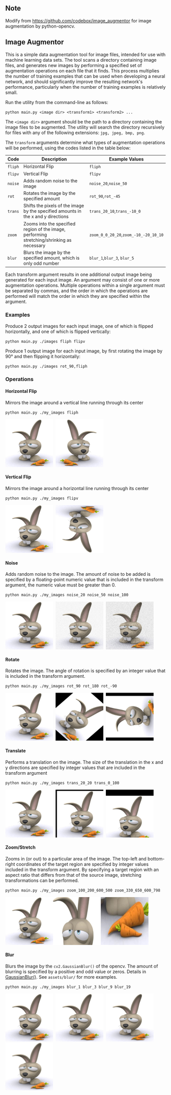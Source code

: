 ## Note
Modify from https://github.com/codebox/image_augmentor for image augmentation by python-opencv.


## Image Augmentor

This is a simple data augmentation tool for image files, intended for use with machine learning data sets.
The tool scans a directory containing image files, and generates new images by performing a specified set of
augmentation operations on each file that it finds. This process multiplies the number of training examples that can
be used when developing a neural network, and should significantly improve the resulting network's performance,
particularly when the number of training examples is relatively small.

Run the utility from the command-line as follows:
```shell
python main.py <image dir> <transform1> <transform2> ...
```

The `<image dir>` argument should be the path to a directory containing the image files to be augmented.
The utility will search the directory recursively for files with any of the following extensions:
`jpg, jpeg, bmp, png`.

The `transform` arguments determine what types of augmentation operations will be performed,
using the codes listed in the table below:

|Code|Description|Example Values|
|---|---|------|
|`fliph`|Horizontal Flip|`fliph`|
|`flipv`|Vertical Flip|`flipv`|
|`noise`|Adds random noise to the image|`noise_20`,`noise_50`|
|`rot`|Rotates the image by the specified amount|`rot_90`,`rot_-45`|
|`trans`|Shifts the pixels of the image by the specified amounts in the x and y directions|`trans_20_10`,`trans_-10_0`|
|`zoom`|Zooms into the specified region of the image, performing stretching/shrinking as necessary|`zoom_0_0_20_20`,`zoom_-10_-20_10_10`|
|`blur`|Blurs the image by the specified amount, which is only odd number |`blur_1`,`blur_3`, `blur_5`|


Each transform argument results in one additional output image being generated for each input image.
An argument may consist of one or more augmentation operations. Multiple operations within a single argument
must be separated by commas, and the order in which the operations are performed will match the order in which they
are specified within the argument.

### Examples
Produce 2 output images for each input image, one of which is flipped horizontally, and one of which is flipped vertically:
```shell
python main.py ./images fliph flipv
```

Produce 1 output image for each input image, by first rotating the image by 90&deg; and then flipping it horizontally:
```shell
python main.py ./images rot_90,fliph
```

### Operations

#### Horizontal Flip
Mirrors the image around a vertical line running through its center
```shell
python main.py ./my_images fliph
```
<img src="./assets/Rabbit.jpg" alt="Rabbit.jpg" width="150" height="150" />&nbsp;&nbsp;<img src="./assets/flip/Rabbit_fliph.jpg" alt="Rabbit_fliph.jpg" width="150" height="150" />


#### Vertical Flip
Mirrors the image around a horizontal line running through its center
```shell
python main.py ./my_images flipv
```
<img src="./assets/Rabbit.jpg" alt="Rabbit.jpg" width="150" height="150" />&nbsp;&nbsp;<img src="./assets/flip/Rabbit_flipv.jpg" alt="Rabbit_flipv.jpg" width="150" height="150" />


#### Noise
Adds random noise to the image. The amount of noise to be added is specified by a floating-point numeric value that is included
in the transform argument, the numeric value must be greater than 0.
```shell
python main.py ./my_images noise_20 noise_50 noise_100
```
<img src="./assets/Rabbit.jpg" alt="Rabbit.jpg" width="150" height="150" />&nbsp;&nbsp;<img src="./assets/noise/Rabbit_noise20.0.jpg" alt="Rabbit_noise20.0.jpg" width="150" height="150" />&nbsp;&nbsp;<img src="./assets/noise/Rabbit_noise50.0.jpg" alt="Rabbit_noise50.0.jpg" width="150" height="150" />


#### Rotate
Rotates the image. The angle of rotation is specified by an integer value that is included in the transform argument.
```shell
python main.py ./my_images rot_90 rot_180 rot_-90
```
<img src="./assets/Rabbit.jpg" alt="Rabbit.jpg" width="150" height="150" />&nbsp;&nbsp;<img src="./assets/rotate/Rabbit_rot-45.jpg" alt="Rabbit_rot-45.jpg" width="150" height="150" />&nbsp;&nbsp;<img src="./assets/rotate/Rabbit_rot90.jpg" alt="Rabbit_rot90.jpg" width="150" height="150" />


#### Translate
Performs a translation on the image. The size of the translation in the x and y directions are specified by integer values that
are included in the transform argument
```shell
python main.py ./my_images trans_20_20 trans_0_100
```
<img src="./assets/Rabbit.jpg" alt="Rabbit.jpg" width="150" height="150" />&nbsp;&nbsp;<img src="./assets/translate/Rabbit_trans20_20.jpg" alt="Rabbit_trans20_20.jpg" width="150" height="150" />&nbsp;&nbsp;<img src="./assets/translate/Rabbit_trans0_100.jpg" alt="Rabbit_trans0_100.jpg" width="150" height="150" />


#### Zoom/Stretch
Zooms in (or out) to a particular area of the image. The top-left and bottom-right coordinates of the target region are
specified by integer values included in the transform argument. By specifying a target region with an aspect ratio that
differs from that of the source image, stretching transformations can be performed.
```shell
python main.py ./my_images zoom_100_200_600_500 zoom_330_650_600_798
```
<img src="./assets/Rabbit.jpg" alt="Rabbit.jpg" width="150" height="150" /><img src="./assets/zoom/Rabbit_zoom100_200_600_500.jpg" alt="Rabbit_zoom100_200_600_500.jpg" width="150" height="150" /><img src="./assets/zoom/Rabbit_zoom330_650_600_798.jpg" alt="Rabbit_zoom330_650_600_798.jpg" width="150" height="150" />


#### Blur
Blurs the image by the `cv2.GaussianBlur()` of the opencv. The amount of blurring is specified by a  positive and odd value or zeros. Details in [GaussianBlur()](https://docs.opencv.org/master/d4/d86/group__imgproc__filter.html#gaabe8c836e97159a9193fb0b11ac52cf1). See `assets/blur/` for more examples.
```shell
python main.py ./my_images blur_1 blur_3 blur_9 blur_19
```
<img src="./assets/blur/blur_1.jpg" alt="blur_1.jpg" width="150" height="150" />&nbsp;&nbsp;<img src="./assets/blur/blur_3.jpg" alt="blur_3.jpg" width="150" height="150" />&nbsp;&nbsp;<img src="./assets/blur/blur_9.jpg" alt="blur_9.jpg" width="150" height="150" />&nbsp;&nbsp;<img src="./assets/blur/blur_19.jpg" alt="blur_19.jpg" width="150" height="150" />
